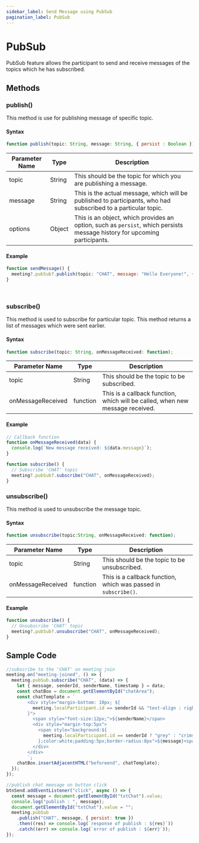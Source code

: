 ```yaml
---
sidebar_label: Send Message using PubSub
pagination_label: PubSub
---
```


# PubSub

PubSub feature allows the participant to send and receive messages of the topics which he has subscribed.

## Methods

### publish()

This method is use for publishing message of specific topic.

#### Syntax

```js
function publish(topic: String, message: String, { persist : Boolean });
```

| Parameter Name | Type   | Description                                                                                                               |
| -------------- | ------ | ------------------------------------------------------------------------------------------------------------------------- |
| topic          | String | This should be the topic for which you are publishing a message.                                                          |
| message        | String | This is the actual message, which will be published to participants, who had subscribed to a particular topic.            |
| options        | Object | This is an object, which provides an option, such as `persist`, which persists message history for upcoming participants. |

#### Example

```js
function sendMessage() {
  meeting?.pubSub?.publish(topic: "CHAT", message: "Hello Everyone!", { persist: true })
}
```

<br />

### subscribe()

This method is used to subscribe for particular topic. This method returns a list of messages which were sent earlier.

#### Syntax

```js
function subscribe(topic: String, onMessageReceived: function);
```

| Parameter Name    | Type     | Description                                                                   |
| ----------------- | -------- | ----------------------------------------------------------------------------- |
| topic             | String   | This should be the topic to be subscribed.                                    |
| onMessageReceived | function | This is a callback function, which will be called, when new message received. |

#### Example

```js
// Callback function
function onMessageReceived(data) {
  console.log(`New message received: ${data.message}`);
}

function subscribe() {
  // Subscribe 'CHAT' topic
  meeting?.pubSub?.subscribe("CHAT", onMessageReceived);
}
```

### unsubscribe()

This method is used to unsubscribe the message topic.

#### Syntax

```js
function unsubscribe(topic:String, onMessageReceived: function);
```

| Parameter Name    | Type     | Description                                                     |
| ----------------- | -------- | --------------------------------------------------------------- |
| topic             | String   | This should be the topic to be unsubscribed.                    |
| onMessageReceived | function | This is a callback function, which was passed in `subscribe()`. |

#### Example

```js
function unsubscribe() {
  // Unsubscribe 'CHAT' topic
  meeting?.pubSub?.unsubscribe("CHAT", onMessageReceived);
}
```

## Sample Code

```js
//subscribe to the 'CHAT' on meeting join
meeting.on("meeting-joined", () => {
  meeting.pubSub.subscribe("CHAT", (data) => {
    let { message, senderId, senderName, timestamp } = data;
    const chatBox = document.getElementById("chatArea");
    const chatTemplate = `
        <div style="margin-bottom: 10px; ${
          meeting.localParticipant.id == senderId && "text-align : right"
        }">
          <span style="font-size:12px;">${senderName}</span>
          <div style="margin-top:5px">
            <span style="background:${
              meeting.localParticipant.id == senderId ? "grey" : "crimson"
            };color:white;padding:5px;border-radius:8px">${message}<span>
          </div>
        </div>
        `;
    chatBox.insertAdjacentHTML("beforeend", chatTemplate);
  });
});

//publish chat meesage on button click
btnSend.addEventListener("click", async () => {
  const message = document.getElementById("txtChat").value;
  console.log("publish : ", message);
  document.getElementById("txtChat").value = "";
  meeting.pubSub
    .publish("CHAT", message, { persist: true })
    .then((res) => console.log(`response of publish : ${res}`))
    .catch((err) => console.log(`error of publish : ${err}`));
});
```
